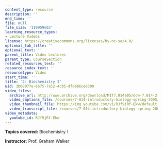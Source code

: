 ```yaml
---
content_type: resource
description: ''
end_time: ''
file: null
file_size: '119959603'
learning_resource_types:
- Lecture Videos
license: https://creativecommons.org/licenses/by-nc-sa/4.0/
optional_tab_title: ''
optional_text: ''
parent_title: Video Lectures
parent_type: CourseSection
related_resources_text: ''
resource_index_text: ''
resourcetype: Video
start_time: ''
title: '2: Biochemistry I'
uid: 3b08077e-6675-7a52-4cb5-dfdeb6ce8309
video_files:
  archive_url: http://www.archive.org/download/MIT7.014S05/ocw-7.014-2-07feb05-220k.mp4
  video_captions_file: /courses/7-014-introductory-biology-spring-2005/32a893417e875970a2bd17735b3528ed_RJf9jRf-Ekw.vtt
  video_thumbnail_file: https://img.youtube.com/vi/RJf9jRf-Ekw/default.jpg
  video_transcript_file: /courses/7-014-introductory-biology-spring-2005/3f6247048a2a336189fd6d3c40325de9_RJf9jRf-Ekw.pdf
video_metadata:
  youtube_id: RJf9jRf-Ekw
---
```


**Topics covered:** Biochemistry I  
  
**Instructor:** Prof. Graham Walker

